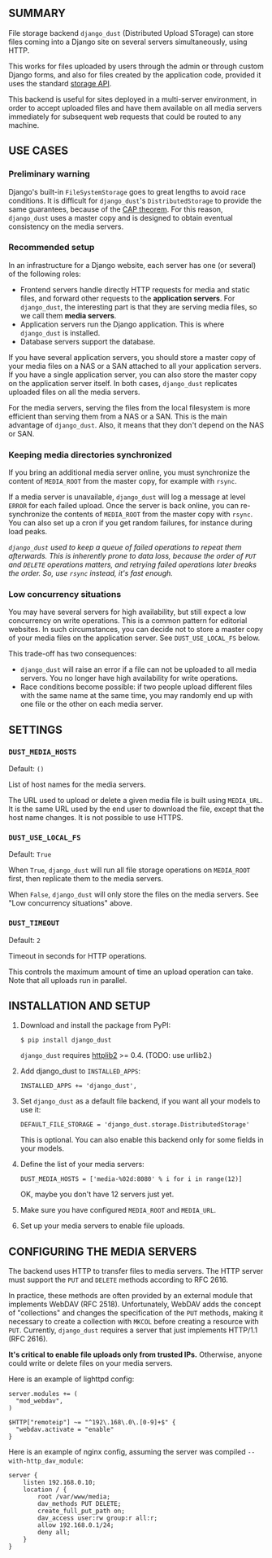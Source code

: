 ## SUMMARY

File storage backend `django_dust` (Distributed Upload STorage) can store
files coming into a Django site on several servers simultaneously, using HTTP.

This works for files uploaded by users through the admin or through custom
Django forms, and also for files created by the application code, provided it
uses the standard [storage API][1].

This backend is useful for sites deployed in a multi-server environment, in
order to accept uploaded files and have them available on all media servers
immediately for subsequent web requests that could be routed to any machine.


## USE CASES

### Preliminary warning

Django's built-in `FileSystemStorage` goes to great lengths to avoid race
conditions. It is difficult for `django_dust`'s `DistributedStorage` to
provide the same guarantees, because of the [CAP theorem][2]. For this reason,
`django_dust` uses a master copy and is designed to obtain eventual
consistency on the media servers.

### Recommended setup

In an infrastructure for a Django website, each server has one (or several)
of the following roles:

- Frontend servers handle directly HTTP requests for media and static files,
  and forward other requests to the **application servers**.
  For `django_dust`, the interesting part is that they are serving media
  files, so we call them **media servers**.
- Application servers run the Django application. This is where
  `django_dust` is installed.
- Database servers support the database.

If you have several application servers, you should store a master copy of
your media files on a NAS or a SAN attached to all your application servers.
If you have a single application server, you can also store the master copy
on the application server itself.
In both cases, `django_dust` replicates uploaded files on all the media servers.

For the media servers, serving the files from the local filesystem is more efficient than serving them from a NAS or a SAN. This is the main advantage
of `django_dust`. Also, it means that they don't depend on the NAS or SAN.

### Keeping media directories synchronized

If you bring an additional media server online, you must synchronize the
content of `MEDIA_ROOT` from the master copy, for example with `rsync`.

If a media server is unavailable, `django_dust` will log a message at level
`ERROR` for each failed upload. Once the server is back online, you can
re-synchronize the contents of `MEDIA_ROOT` from the master copy with `rsync`.
You can also set up a cron if you get random failures, for instance during
load peaks.

_`django_dust` used to keep a queue of failed operations to repeat them
afterwards. This is inherently prone to data loss, because the order of `PUT`
and `DELETE` operations matters, and retrying failed operations later breaks
the order. So, use `rsync` instead, it's fast enough._

### Low concurrency situations

You may have several servers for high availability, but still expect a low
concurrency on write operations. This is a common pattern for editorial
websites. In such circumstances, you can decide not to store a master copy of
your media files on the application server. See `DUST_USE_LOCAL_FS` below.

This trade-off has two consequences:

- `django_dust` will raise an error if a file can not be uploaded to all media
  servers. You no longer have high availability for write operations.
- Race conditions become possible: if two people upload different files with
  the same name at the same time, you may randomly end up with one file or the
  other on each media server.


## SETTINGS

### `DUST_MEDIA_HOSTS`

Default: `()`

List of host names for the media servers.

The URL used to upload or delete a given media file is built using
`MEDIA_URL`. It is the same URL used by the end user to download the file,
except that the host name changes. It is not possible to use HTTPS.

### `DUST_USE_LOCAL_FS`

Default: `True`

When `True`, `django_dust` will run all file storage operations on
`MEDIA_ROOT` first, then replicate them to the media servers.

When `False`, `django_dust` will only store the files on the media servers.
See "Low concurrency situations" above.

### `DUST_TIMEOUT`

Default: `2`

Timeout in seconds for HTTP operations.

This controls the maximum amount of time an upload operation can take. Note
that all uploads run in parallel.


## INSTALLATION AND SETUP

1.  Download and install the package from PyPI:

        $ pip install django_dust

    `django_dust` requires [httplib2][3] >= 0.4. (TODO: use urllib2.)

2.  Add django_dust to `INSTALLED_APPS`:

        INSTALLED_APPS += 'django_dust',

3.  Set `django_dust` as a default file backend, if you want all your models
    to use it:

        DEFAULT_FILE_STORAGE = 'django_dust.storage.DistributedStorage'

    This is optional. You can also enable this backend only for some
    fields in your models.

4.  Define the list of your media servers:

        DUST_MEDIA_HOSTS = ['media-%02d:8080' % i for i in range(12)]

    OK, maybe you don't have 12 servers just yet.

5.  Make sure you have configured `MEDIA_ROOT` and `MEDIA_URL`.

6.  Set up your media servers to enable file uploads.


## CONFIGURING THE MEDIA SERVERS

The backend uses HTTP to transfer files to media servers. The HTTP server must
support the `PUT` and `DELETE` methods according to RFC 2616.

In practice, these methods are often provided by an external module that
implements WebDAV (RFC 2518). Unfortunately, WebDAV adds the concept of
"collections" and changes the specification of the `PUT` methods, making it
necessary to create a collection with `MKCOL` before creating a resource with
`PUT`. Currently, `django_dust` requires a server that just implements
HTTP/1.1 (RFC 2616).

**It's critical to enable file uploads only from trusted IPs.** Otherwise,
anyone could write or delete files on your media servers.

Here is an example of lighttpd config:

    server.modules += (
      "mod_webdav",
    )

    $HTTP["remoteip"] ~= "^192\.168\.0\.[0-9]+$" {
      "webdav.activate = "enable"
    }

Here is an example of nginx config, assuming the server was compiled
`--with-http_dav_module`:

    server {
        listen 192.168.0.10;
        location / {
            root /var/www/media;
            dav_methods PUT DELETE;
            create_full_put_path on;
            dav_access user:rw group:r all:r;
            allow 192.168.0.1/24;
            deny all;
        }
    }


[1]: http://docs.djangoproject.com/en/dev/ref/files/storage/
[2]: http://en.wikipedia.org/wiki/CAP_theorem
[3]: http://code.google.com/p/httplib2/
